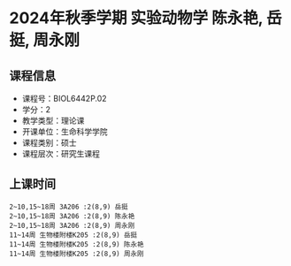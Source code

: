 # 2024年秋季学期 实验动物学 陈永艳, 岳挺, 周永刚






## 课程信息

- 课程号：BIOL6442P.02
- 学分：2
- 教学类型：理论课
- 开课单位：生命科学学院
- 课程类别：硕士
- 课程层次：研究生课程

## 上课时间

```
2~10,15~18周 3A206 :2(8,9) 岳挺
2~10,15~18周 3A206 :2(8,9) 陈永艳
2~10,15~18周 3A206 :2(8,9) 周永刚
11~14周 生物楼附楼K205 :2(8,9) 岳挺
11~14周 生物楼附楼K205 :2(8,9) 陈永艳
11~14周 生物楼附楼K205 :2(8,9) 周永刚
```

